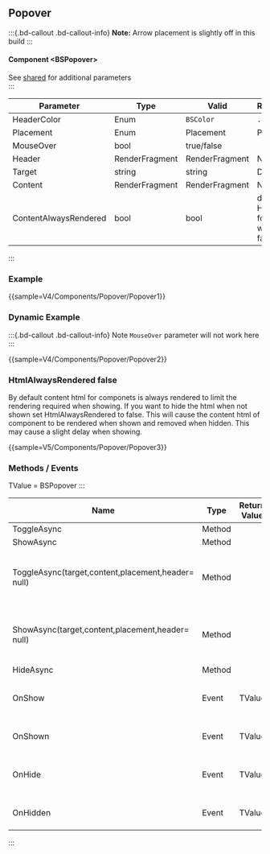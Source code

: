 ﻿## Popover
:::{.bd-callout .bd-callout-info}
**Note:** Arrow placement is slightly off in this build
:::

#### Component \<BSPopover\>
See [shared](layout/shared) for additional parameters    
:::

| Parameter             | Type           | Valid          | Remarks/Output                                                   | 
|-----------------------|----------------|----------------|------------------------------------------------------------------|
| HeaderColor           | Enum           | `BSColor`      | `.bg-[]`                                                         | {.table-striped}
| Placement             | Enum           | Placement      | Placement                                                        |
| MouseOver             | bool           | true/false     |                                                                  |
| Header                | RenderFragment | RenderFragment | Nested Content                                                   |
| Target                | string		   | string       | DataIdOfTarget                                                   |   
| Content               | RenderFragment | RenderFragment | Nested Content                                                   |   
| ContentAlwaysRendered | bool           | bool           | default=true. Hides content for component when not show if false |

:::

### Example

{{sample=V4/Components/Popover/Popover1}}

### Dynamic Example
:::{.bd-callout .bd-callout-info}
Note `MouseOver` parameter will not work here
:::

{{sample=V4/Components/Popover/Popover2}}

### HtmlAlwaysRendered false
By default content html for componets is always rendered to limit the rendering required when showing. If you want to hide the html when not shown set HtmlAlwaysRendered to false. This will cause the content html of component to be rendered when shown and removed when hidden. This may cause a slight delay when showing. 

{{sample=V5/Components/Popover/Popover3}}

### Methods / Events
TValue = BSPopover
:::

| Name												   | Type   | Return Value | Remarks                                         |
|------------------------------------------------------|--------|--------------|-------------------------------------------------|
| ToggleAsync										   | Method |              | Toggles                                         |
| ShowAsync											   | Method |              | Shows                                           |
| ToggleAsync(target,content,placement,header= null)   | Method |              | Dynamical Toggles Popover `>= 5.0.105-Preview4` |
| ShowAsync(target,content,placement,header= null)     | Method |              | Dynamical Shows Popover   `>= 5.0.105-Preview4` |
| HideAsync											   | Method |              | Hides                                           |
| OnShow											   | Event  | TValue       | Raised when starting to show                    |
| OnShown											   | Event  | TValue       | Raised when shown                               |
| OnHide											   | Event  | TValue       | Raised when starting to hide                    |
| OnHidden											   | Event  | TValue       | Raised when hidden                              |
:::